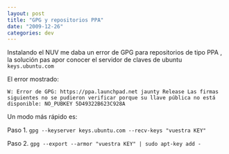 ```yaml
---
layout: post
title: "GPG y repositorios PPA"
date: "2009-12-26"
categories: dev
---
```


Instalando el NUV me daba un error de GPG para repositorios de tipo PPA , la solución pas apor conocer el servidor de claves de ubuntu `keys.ubuntu.com`

El error mostrado:

`W: Error de GPG: https://ppa.launchpad.net jaunty Release Las firmas siguientes no se pudieron verificar porque su llave pública no está disponible: NO_PUBKEY 5D49322B623C928A`

Un modo más rápido es:

Paso 1. `gpg --keyserver keys.ubuntu.com --recv-keys "vuestra KEY"`

Paso 2. `gpg --export --armor "vuestra KEY" | sudo apt-key add -`
